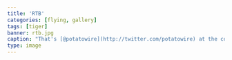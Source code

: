 ```yaml
---
title: 'RTB'
categories: [flying, gallery]
tags: [tiger]
banner: rtb.jpg
caption: "That's [@potatowire](http://twitter.com/potatowire) at the controls of the F-5."
type: image
--- 
```


